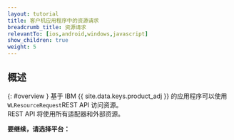 ```yaml
---
layout: tutorial
title: 客户机应用程序中的资源请求
breadcrumb_title: 资源请求
relevantTo: [ios,android,windows,javascript]
show_children: true
weight: 5
---
```

<!-- NLS_CHARSET=UTF-8 -->
## 概述 
{: #overview }
基于 IBM {{ site.data.keys.product_adj }} 的应用程序可以使用 `WLResourceRequest`REST API 访问资源。  
REST API 将使用所有适配器和外部资源。

**要继续，请选择平台：**
